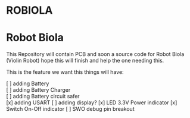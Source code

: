 ROBIOLA
==========


# Robot Biola
This Repository will contain PCB and soon a source code for Robot Biola (Violin Robot) hope this will finish and help the one needing this.

This is the feature we want this things will have:

[ ] adding Battery  
[ ] adding Battery Charger  
[ ] adding Battery circuit safer  
[x] adding USART
[ ] adding display?
[x] LED 3.3V Power indicator
[x] Switch On-Off indicator
[ ] SWO debug pin breakout

